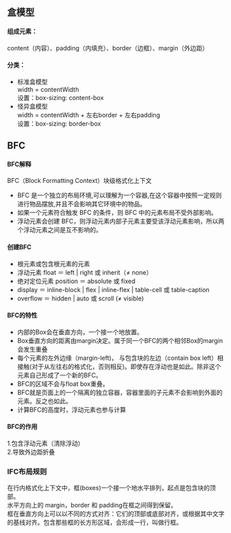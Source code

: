 <!--
 * @Description: 
 * @version: 
 * @Author: hmlhml
 * @Date: 2021-06-03 09:58:25
 * @LastEditors: hmlhml
-->
## 盒模型

#### 组成元素：

content（内容）、padding（内填充）、border（边框）、margin（外边距） 

#### 分类：

* 标准盒模型   
    width = contentWidth  
    设置：box-sizing: content-box
* 怪异盒模型  
    width = contentWidth + 左右border + 左右padding  
    设置：box-sizing: border-box 

## BFC

#### BFC解释

BFC（Block Formatting Context）块级格式化上下文
* BFC 是一个独立的布局环境,可以理解为一个容器,在这个容器中按照一定规则进行物品摆放,并且不会影响其它环境中的物品。
* 如果一个元素符合触发 BFC 的条件，则 BFC 中的元素布局不受外部影响。
* 浮动元素会创建 BFC，则浮动元素内部子元素主要受该浮动元素影响，所以两个浮动元素之间是互不影响的。

#### 创建BFC

* 根元素或包含根元素的元素
* 浮动元素 float ＝ left | right 或 inherit（≠ none）
* 绝对定位元素 position ＝ absolute 或 fixed
* display ＝ inline-block | flex | inline-flex | table-cell 或 table-caption
* overflow ＝ hidden | auto 或 scroll (≠ visible)

#### BFC的特性

* 内部的Box会在垂直方向，一个接一个地放置。
* Box垂直方向的距离由margin决定。属于同一个BFC的两个相邻Box的margin会发生重叠
* 每个元素的左外边缘（margin-left)， 与包含块的左边（contain box left）相接触(对于从左往右的格式化，否则相反)。即使存在浮动也是如此。除非这个元素自己形成了一个新的BFC。
* BFC的区域不会与float box重叠。
* BFC就是页面上的一个隔离的独立容器，容器里面的子元素不会影响到外面的元素。反之也如此。
* 计算BFC的高度时，浮动元素也参与计算

#### BFC的作用

1.包含浮动元素（清除浮动）  
2.导致外边距折叠


### IFC布局规则
在行内格式化上下文中，框(boxes)一个接一个地水平排列，起点是包含块的顶部。  
水平方向上的 margin，border 和 padding在框之间得到保留。  
框在垂直方向上可以以不同的方式对齐：它们的顶部或底部对齐，或根据其中文字的基线对齐。包含那些框的长方形区域，会形成一行，叫做行框。
